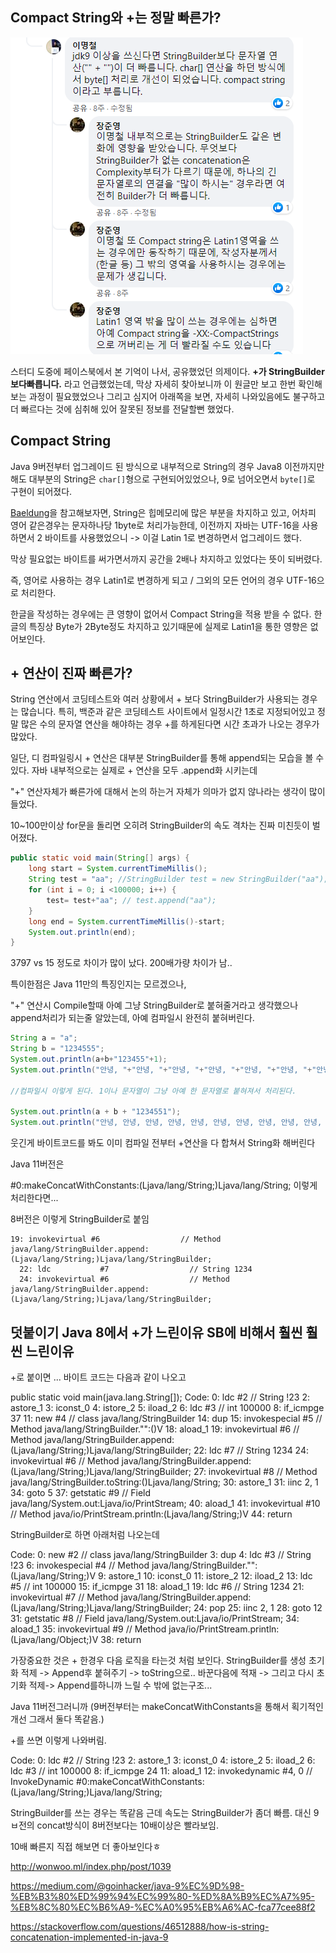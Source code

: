 ## Compact String와 +는 정말 빠른가?

![image-20211115105914730](img/facebook.png)

스터디 도중에 페이스북에서 본 기억이 나서, 공유했었던 의제이다.  **+가 StringBuilder보다빠릅니다.** 라고 언급했었는데, 막상 자세히 찾아보니까 이 원글만 보고 한번 확인해보는 과정이 필요했었으나 그리고 심지어 아래쪽을 보면, 자세히 나와있음에도 불구하고 더 빠르다는 것에 심취해 있어 잘못된 정보를 전달할뻔 했었다. 

## Compact String

Java 9버전부터 업그레이드 된 방식으로 내부적으로 String의 경우 Java8 이전까지만해도 대부분의 String은 `char[]`형으로 구현되어있었으나, 9로 넘어오면서 `byte[]`로 구현이 되어졌다. 

[Baeldung](https://www.baeldung.com/java-9-compact-string)을 참고해보자면, String은 힙메모리에 많은 부분을 차지하고 있고, 어차피 영어 같은경우는 문자하나당 1byte로 처리가능한데, 이전까지 자바는 UTF-16을 사용하면서 2 바이트를 사용했었으니 -> 이걸 Latin 1로 변경하면서 업그레이드 했다.  

막상 필요없는 바이트를 써가면서까지 공간을 2배나 차지하고 있었다는 뜻이 되버렸다.

즉, 영어로 사용하는 경우 Latin1로 변경하게 되고 / 그외의 모든 언어의 경우 UTF-16으로 처리한다.

한글을 작성하는 경우에는 큰 영향이 없어서 Compact String을 적용 받을 수 없다. 한글의 특징상 Byte가 2Byte정도 차지하고 있기때문에 실제로 Latin1을 통한 영향은 없어보인다. 



## + 연산이 진짜 빠른가?

String 연산에서 코딩테스트와 여러 상황에서 + 보다 StringBuilder가 사용되는 경우는 많습니다. 특히, 백준과 같은 코딩테스트 사이트에서 일정시간 1초로 지정되어있고 정말 많은 수의 문자열 연산을 해야하는 경우 +를 하게된다면 시간 초과가 나오는 경우가 많았다.

일단, 디 컴파일링시 + 연산은 대부분 StringBuilder를 통해 append되는 모습을 볼 수 있다. 자바 내부적으로는 실제로 + 연산을 모두 .append화 시키는데 

"+" 연산자체가 빠른가에 대해서 논의 하는거 자체가 의마가 없지 않나라는 생각이 많이 들었다.

10~100만이상 for문을 돌리면 오히려 StringBuilder의 속도 격차는 진짜 미친듯이 벌어졌다. 

```java
public static void main(String[] args) {
    long start = System.currentTimeMillis();
    String test = "aa"; //StringBuilder test = new StringBuilder("aa");
    for (int i = 0; i <100000; i++) {
        test= test+"aa"; // test.append("aa");
    }
    long end = System.currentTimeMillis()-start;
    System.out.println(end);
}
```

3797 vs 15 정도로 차이가 많이 났다.  200배가량 차이가 남..

특이한점은 Java 11만의 특징인지는 모르겠으나, 

"+" 연산시 Compile할때 아예 그냥 StringBuilder로 붙혀줄거라고 생각했으나 append처리가 되는줄 알았는데,  아예 컴파일시 완전히 붙혀버린다.

```java
String a = "a";
String b = "1234555";
System.out.println(a+b+"123455"+1);
System.out.println("안녕, "+"안녕, "+"안녕, "+"안녕, "+"안녕, "+"안녕, "+"안녕, "+"안녕, "+"안녕, "+"안녕, "+"안녕, "+"안녕, "+"안녕, "+"끝!");

//컴파일시 이렇게 된다. 1이나 문자열이 그냥 아예 한 문자열로 붙혀져서 처리된다.

System.out.println(a + b + "1234551");
System.out.println("안녕, 안녕, 안녕, 안녕, 안녕, 안녕, 안녕, 안녕, 안녕, 안녕, 안녕, 안녕, 안녕, 끝!"); 
```



웃긴게 바이트코드를 봐도 이미 컴파일 전부터 +연산을 다 합쳐서 String화 해버린다 

Java 11버전은 

#0:makeConcatWithConstants:(Ljava/lang/String;)Ljava/lang/String;
이렇게 처리한다면...

8버전은 이렇게 StringBuilder로 붙임 

    19: invokevirtual #6                  // Method java/lang/StringBuilder.append:(Ljava/lang/String;)Ljava/lang/StringBuilder;
      22: ldc           #7                  // String 1234
      24: invokevirtual #6                  // Method java/lang/StringBuilder.append:(Ljava/lang/String;)Ljava/lang/StringBuilder;



## 덧붙이기 Java 8에서 +가 느린이유 SB에 비해서 훨씬 훨씬 느린이유

+로 붙이면 ... 바이트 코드는 다음과 같이 나오고 

 public static void main(java.lang.String[]);
    Code:
       0: ldc           #2                  // String !23
       2: astore_1
       3: iconst_0
       4: istore_2
       5: iload_2
       6: ldc           #3                  // int 100000
       8: if_icmpge     37
      11: new           #4                  // class java/lang/StringBuilder
      14: dup
      15: invokespecial #5                  // Method java/lang/StringBuilder."<init>":()V
      18: aload_1
      19: invokevirtual #6                  // Method java/lang/StringBuilder.append:(Ljava/lang/String;)Ljava/lang/StringBuilder;
      22: ldc           #7                  // String 1234
      24: invokevirtual #6                  // Method java/lang/StringBuilder.append:(Ljava/lang/String;)Ljava/lang/StringBuilder;
      27: invokevirtual #8                  // Method java/lang/StringBuilder.toString:()Ljava/lang/String;
      30: astore_1
      31: iinc          2, 1
      34: goto          5
      37: getstatic     #9                  // Field java/lang/System.out:Ljava/io/PrintStream;
      40: aload_1
      41: invokevirtual #10                 // Method java/io/PrintStream.println:(Ljava/lang/String;)V
      44: return

StringBuilder로 하면 아래처럼 나오는데  

Code:
       0: new           #2                  // class java/lang/StringBuilder
       3: dup
       4: ldc           #3                  // String !23
       6: invokespecial #4                  // Method java/lang/StringBuilder."<init>":(Ljava/lang/String;)V
       9: astore_1
      10: iconst_0
      11: istore_2
      12: iload_2
      13: ldc           #5                  // int 100000
      15: if_icmpge     31
      18: aload_1
      19: ldc           #6                  // String 1234
      21: invokevirtual #7                  // Method java/lang/StringBuilder.append:(Ljava/lang/String;)Ljava/lang/StringBuilder;
      24: pop
      25: iinc          2, 1
      28: goto          12
      31: getstatic     #8                  // Field java/lang/System.out:Ljava/io/PrintStream;
      34: aload_1
      35: invokevirtual #9                  // Method java/io/PrintStream.println:(Ljava/lang/Object;)V
      38: return

가장중요한 것은 + 한경우 다음 로직을 타는것 처럼 보인다.  StringBuilder를 생성  초기화 적제 -> Append후 붙혀주기 -> toString으로.. 바꾼다음에 적재 -> 그리고 다시 초기화 적제-> Append를하니까 느릴 수 밖에 없는구조...

Java 11버전그러니까 (9버전부터는 makeConcatWithConstants을 통해서 획기적인 개선 그래서 둘다 똑같음.)

+를 쓰면 이렇게 나와버림.

 Code:
       0: ldc           #2                  // String !23
       2: astore_1
       3: iconst_0
       4: istore_2
       5: iload_2
       6: ldc           #3                  // int 100000
       8: if_icmpge     24
      11: aload_1
      12: invokedynamic #4,  0              // InvokeDynamic #0:makeConcatWithConstants:(Ljava/lang/String;)Ljava/lang/String;

StringBuilder를 쓰는 경우는 똑같음 근데 속도는 StringBuilder가 좀더 빠름. 대신 9ㅂ전의 concat방식이 8버전보다는 10배이상은 빨라보임.

10배 빠른지 직접 해보면 더 좋아보인다ㅎ

http://wonwoo.ml/index.php/post/1039

https://medium.com/@goinhacker/java-9%EC%9D%98-%EB%B3%80%ED%99%94%EC%99%80-%ED%8A%B9%EC%A7%95-%EB%8C%80%EC%B6%A9-%EC%A0%95%EB%A6%AC-fca77cee88f2

https://stackoverflow.com/questions/46512888/how-is-string-concatenation-implemented-in-java-9
